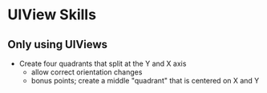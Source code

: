 # UIView Skills

## Only using UIViews
- Create four quadrants that split at the Y and X axis
    - allow correct orientation changes
    - bonus points; create a middle "quadrant" that is centered on X and Y
